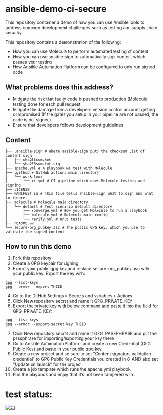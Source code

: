 # ansible-demo-ci-secure
This repository container a demo of how you can use Ansible tools to address common development challenges such as testing and supply chain security.

This repository contains a demonstration of the following:
* How you can use Molecule to perform automated testing of content
* How you can use ansible-sign to automatically sign content which passes your testing
* How Ansible Automation Platform can be configured to only run signed code

## What problems does this address?
* Mitigate the risk that faulty code is pushed to production (Molecule testing done for each pull request)
* Mitigate the damage from a developers version control account getting compromised (If the gates you setup in your pipeline are not passed, the code is not signed)
* Ensure that developers follows development guidelines

## Content
```
├── .ansible-sign # Where ansible-sign puts the checksum list of content sign
│   ├── sha256sum.txt
│   └── sha256sum.txt.sig
├── apache.yml # A playbook we test with Molecule
├── .github # GitHub actions main directory
│   └── workflows 
│       └── ci.yml # CI pipeline which does Molecule testing and signing
├── LICENSE
├── MANIFEST.in # This file tells ansible-sign what to sign and what to ignore.
├── molecule # Molecule main directory
│   └── default # Test scenario default directory
│       ├── converge.yml # How you get Molecule to run a playbook
│       ├── molecule.yml # Molecule main config
│       └── verify.yml # Unit tests
├── README.md
└── secure-org_pubkey.asc # The public GPG key, which you use to validate the signed content
```

## How to run this demo
1. Fork this repository
2. Create a GPG keypair for signing
3. Export your public gpg key and replace secure-org_pubkey.asc with your public key. Export the key with:
```
gpg --list-keys
gpg --armor --export THEID
```
4. Go to the GitHub Settings > Secrets and variables > Actions
5. Click New repository secret and name it GPG_PRIVATE_KEY
6. Export the private key with below command and paste it into the field for GPG_PRIVATE_KEY:
```
gpg --list-keys
gpg --armor --export-secret-key THEID
```
7. Click New repository secret and name it GPG_PASSPHRASE and put the passphrase for importing/exporting your key there.
8. Go to Ansible Automation Platform and create a new Credential (GPG Public Key) and paste in your public gpg key.
9. Create a new project and be sure to set "Content signature validation credential" to GPG Public Key Credentials you created in 8. AND also set "Update on launch" for the project.
10. Create a job template which runs the apache.yml playbook.
11. Run the playbook and enjoy that it's not been tampered with.

# test status:
[![CI](https://github.com/mglantz/ansible-demo-ci/actions/workflows/ci.yml/badge.svg)](https://github.com/mglantz/ansible-demo-ci/actions/workflows/ci.yml)
